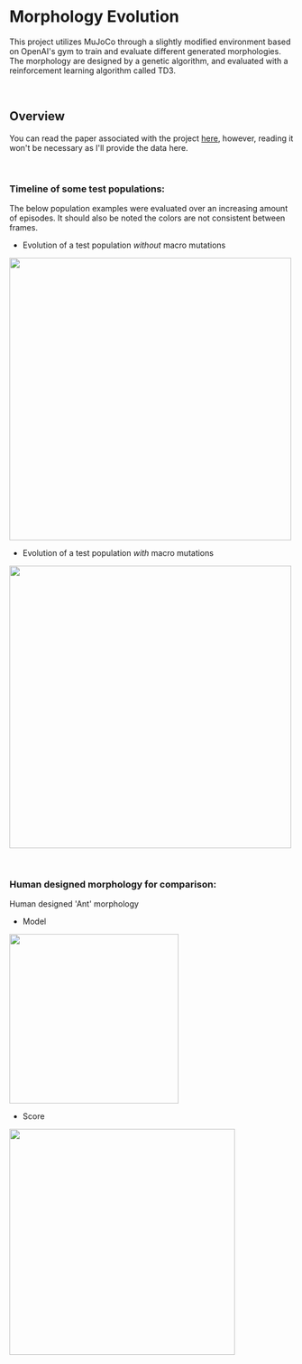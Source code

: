 # Morphology Evolution

This project utilizes MuJoCo through a slightly modified environment based on OpenAI's gym to train and evaluate different generated morphologies. The morphology are designed by a genetic algorithm, and evaluated with a reinforcement learning algorithm called TD3.

&nbsp;

## Overview

You can read the paper associated with the project [here](docs/paper.pdf), however, reading it won't be necessary as I'll provide the data here.

&nbsp;


### **Timeline of some test populations:**

The below population examples were evaluated over an increasing amount of episodes. It should also be noted the colors are not consistent between frames.

- Evolution of a test population *without* macro mutations

<img src="docs/Gen0.gif" width="500">

- Evolution of a test population *with* macro mutations

<img src="docs/Trial1.gif" width="500">

&nbsp;

### **Human designed morphology for comparison:**

Human designed 'Ant' morphology

- Model

<img src="docs/template.png" width="300">

- Score

<img src="docs/Ant.png" width="400">